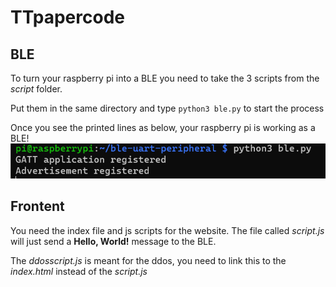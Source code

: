 # TTpapercode

## BLE
To turn your raspberry pi into a BLE you need to take the 3 scripts from the *script* folder.

Put them in the same directory and type ``python3 ble.py`` to start the process

Once you see the printed lines as below, your raspberry pi is working as a BLE!
![img.png](img.png)

## Frontent
You need the index file and js scripts for the website.
The file called *script.js* will just send a **Hello, World!** message to the BLE.

The *ddosscript.js* is meant for the ddos, you need to link this to the *index.html* instead of the *script.js*
